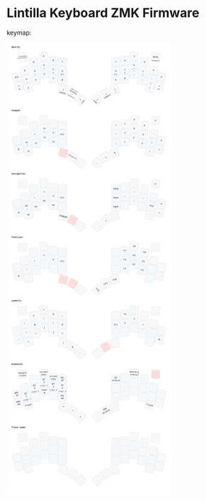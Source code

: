 # Lintilla Keyboard ZMK Firmware

keymap:

![default keymap](images/lintilla.svg)

[lintilla]: https://github.com/ctranstrum/lintilla
